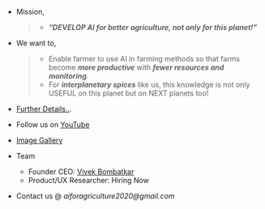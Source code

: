 
- Mission,   
  > - ***"DEVELOP AI for better agriculture, not only for this planet!"***   

- We want to, 
  > - Enable farmer to use AI in farming methods so that farms become ***more productive*** with ***fewer resources and monitoring***. 
  > - For ***interplanetary spices*** like us, this knowledge is not only USEFUL on this planet but on NEXT planets too!


- [Further Details..](./design_thinking.md).

- Follow us on [YouTube](https://www.youtube.com/playlist?list=PLajIi55-KLYcZlos3vRQ9Omi4RynH780h)

- [Image Gallery](https://photos.app.goo.gl/nNboanZLULY4cgph7)

- Team   
  - Founder CEO: [Vivek Bombatkar](https://www.linkedin.com/today/author/vivek-bombatkar)
  - Product/UX Researcher: Hiring Now

- Contact us @ _aiforagriculture2020@gmail.com_  

